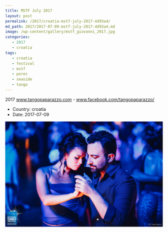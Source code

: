 ```yaml
---
title: MSTF July 2017
layout: post
permalink: /2017/croatia-mstf-july-2017-4d93a4/
md_path: 2017/2017-07-09-mstf-july-2017-4d93a4.md
image: /wp-content/gallery/mstf_giovanni_2017.jpg
categories:
   - 2017
   - croatia
tags:
   - croatia
   - festival
   - mstf
   - porec
   - seaside
   - tango
---
```

2017 www.tangopaparazzo.com - www.facebook.com/tangopaparazzo/

* Country: croatia
* Date: 2017-07-09

![MSTF July 2017](/wp-content/gallery/mstf_giovanni_2017.jpg)

